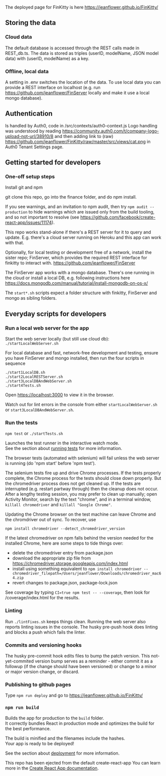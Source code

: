 The deployed page for FinKitty is here
https://jeanflower.github.io/FinKitty/
 
## Storing the data
### Cloud data
The default database is accessed through the REST calls made in REST_db.ts.
The data is stored as triples (userID, modelName, JSON model data) with
(userID, modelName) as a key.

### Offline, local data
A setting in .env switches the location of the data.
To use local data you can provide a REST interface 
on localhost 
(e.g. run https://github.com/jeanflower/FinServer 
locally and make it use a local mongo database).

## Authentication
Is handled by Auth0, code in 
/src/contexts/auth0-context.js
Logo handling was understood by reading
https://community.auth0.com/t/company-logo-upload-not-url/38910/8
and then adding link to (raw)
https://github.com/jeanflower/FinKitty/raw/master/src/views/cat.png 
in Auth0 Tenant Settings page.

## Getting started for developers

### One-off setup steps
Install git and npm

git clone this repo, go into the finance folder, and do npm install.

If you see warnings, and an invitation to npm audit, then try
``npm audit --production``
to hide warnings which are issued only from the build tooling, and so not important to resolve (see https://github.com/facebook/create-react-app/issues/11174).

This repo works stand-alone if there's a REST server
for it to query and update.  E.g. there's a cloud server 
running on Heroku and this app can work with that.

Optionally, for local testing or development free of a network,
install the sister repo; FinServer, which provides the required
REST interface for finkitty to interact with. 
https://github.com/jeanflower/FinServer

The FinServer app works with a mongo database.
There's one running in the cloud or
install a local DB, e.g. following instructions here
https://docs.mongodb.com/manual/tutorial/install-mongodb-on-os-x/

The `start*.sh` scripts expect a folder structure
with finkitty, FinServer and mongo as sibling folders.

## Everyday scripts for developers

### Run a local web server for the app
Start the web server locally (but still use cloud db):
`./startLocalWebServer.sh`

For local database and fast, network-free development
and testing, ensure you have FinServer and mongo
installed, then run the four scripts in sequence
```
./start1LocalDB.sh
./start2LocalRESTServer.sh
./start3LocalDBAndWebServer.sh
./start4Tests.sh
```

Open [https://localhost:3000](https://localhost:3000) to view it in the browser.

Watch out for lint errors in the console from either
`startLocalWebServer.sh` or `start3LocalDBAndWebServer.sh`.

### Run the tests
`npm test` or `./startTests.sh`

Launches the test runner in the interactive watch mode.<br>
See the section about [running tests](https://facebook.github.io/create-react-app/docs/running-tests) for more information.

The browser tests (automated with selenium) will fail unless the web server is running (do 'npm start' before 'npm test').

The selenium tests fire up and drive Chrome processes.  If the tests properly complete, the Chrome process for the tests should close down properly.  But the chromedriver process does not get cleaned up.  If the tests are interrupted (e.g. restart partway through) then the cleanup does not occur.  After a lengthy testing session, you may prefer to clean up manually; open Activity Monitor, search by the text "chrome", and in a terminal window, `killall chromedriver` and `killall "Google Chrome"`.

Updating the Chrome browser on the test machine can leave Chrome and the chromdriver out of sync.  To recover, use
```
npm install chromedriver --detect_chromedriver_version
```

If the latest chromedriver on npm falls behind the version needed for the installed Chrome, here are some steps to tide things over:
 - delete the chromedriver entry from package.json
 - download the appropriate zip file from https://chromedriver.storage.googleapis.com/index.html
 - install using something equivalent to 
 ``npm install chromedriver --chromedriver_filepath=/Users/jeanflower/Downloads/chromedriver_mac64.zip``
 - revert changes to package.json, package-lock.json

See coverage by typing `CI=true npm test -- --coverage`, then look for /coverage/index.html for the results.


### Linting
Run `./lintFixes.sh` keeps things clean.
Running the web server also reports linting issues in the console.
The husky pre-push hook does linting and blocks a push which fails the linter.

### Commits and versioning hooks
The husky pre-commit hook edits files to bump the patch version.
This not-yet-commited version bump serves as a reminder - 
either commit it as a followup (if the change should have been versioned) 
or change to a minor or major version change, or discard.

### Publishing to github pages
Type
`npm run deploy`
and go to
https://jeanflower.github.io/FinKitty/


### `npm run build`
Builds the app for production to the `build` folder.<br>
It correctly bundles React in production mode and optimizes the build for the best performance.

The build is minified and the filenames include the hashes.<br>
Your app is ready to be deployed!

See the section about [deployment](https://facebook.github.io/create-react-app/docs/deployment) for more information.

This repo has been ejected from the default create-react-app
You can learn more in the [Create React App documentation](https://facebook.github.io/create-react-app/docs/getting-started).

